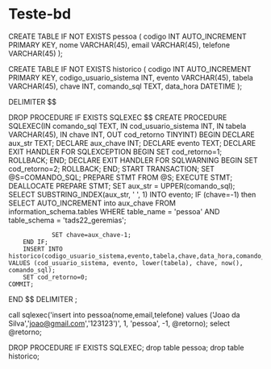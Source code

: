 # Teste-bd


CREATE TABLE IF NOT EXISTS pessoa (
    codigo INT AUTO_INCREMENT PRIMARY KEY,
    nome VARCHAR(45),
    email VARCHAR(45),
    telefone VARCHAR(45)
);


CREATE TABLE IF NOT EXISTS historico (
    codigo INT AUTO_INCREMENT PRIMARY KEY,
    codigo_usuario_sistema INT,
    evento VARCHAR(45),
    tabela VARCHAR(45),
    chave INT,
    comando_sql TEXT,
    data_hora DATETIME
);


DELIMITER $$

DROP PROCEDURE IF EXISTS SQLEXEC $$
CREATE PROCEDURE SQLEXEC(IN comando_sql TEXT, IN cod_usuario_sistema INT, IN tabela VARCHAR(45), IN chave INT, OUT cod_retorno TINYINT)
BEGIN
    DECLARE aux_str TEXT;
    DECLARE aux_chave INT;
	DECLARE evento TEXT;
	DECLARE EXIT HANDLER FOR SQLEXCEPTION
	  BEGIN
   	     SET cod_retorno=1;
		 ROLLBACK;
      END;
	DECLARE EXIT HANDLER FOR SQLWARNING
	  BEGIN
		SET cod_retorno=2;
		ROLLBACK;
	  END;
	START TRANSACTION;
		SET @S=COMANDO_SQL;
		PREPARE STMT FROM @S;
		EXECUTE STMT;
		DEALLOCATE PREPARE STMT;
		SET aux_str = UPPER(comando_sql);
		SELECT SUBSTRING_INDEX(aux_str, ' ', 1) INTO evento;
        	IF (chave=-1) then
                SELECT AUTO_INCREMENT into aux_chave FROM information_schema.tables
 WHERE table_name = 'pessoa' AND table_schema = 'tads22_geremias';

                SET chave=aux_chave-1; 
		END IF;
  		INSERT INTO historico(codigo_usuario_sistema,evento,tabela,chave,data_hora,comando_sql) VALUES (cod_usuario_sistema, evento, lower(tabela), chave, now(), comando_sql);
		SET cod_retorno=0;
	COMMIT;
END $$
DELIMITER ;


call sqlexec('insert into pessoa(nome,email,telefone) values (\'Joao da Silva\',\'joao@gmail.com\',\'123123\')', 1, 'pessoa', -1, @retorno);
select @retorno;

DROP PROCEDURE IF EXISTS SQLEXEC;
drop table pessoa;
drop table historico;
